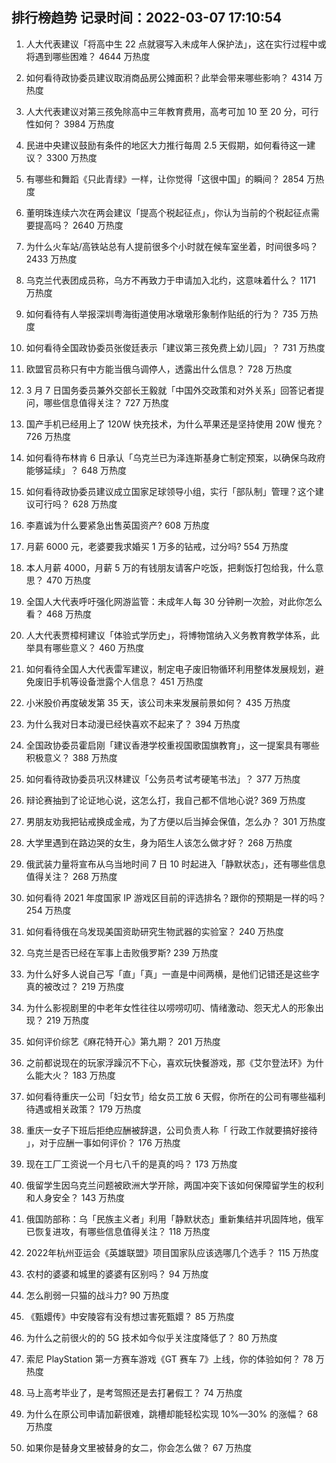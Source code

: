 
## 排行榜趋势 记录时间：2022-03-07 17:10:54
  
  1. 人大代表建议「将高中生 22 点就寝写入未成年人保护法」，这在实行过程中或将遇到哪些困难？ 4644 万热度
    
  2. 如何看待政协委员建议取消商品房公摊面积？此举会带来哪些影响？ 4314 万热度
    
  3. 人大代表建议对第三孩免除高中三年教育费用，高考可加 10 至 20 分，可行性如何？ 3984 万热度
    
  4. 民进中央建议鼓励有条件的地区大力推行每周 2.5 天假期，如何看待这一建议？ 3300 万热度
    
  5. 有哪些和舞蹈《只此青绿》一样，让你觉得「这很中国」的瞬间？ 2854 万热度
    
  6. 董明珠连续六次在两会建议「提高个税起征点」，你认为当前的个税起征点需要提高吗？ 2640 万热度
    
  7. 为什么火车站/高铁站总有人提前很多个小时就在候车室坐着，时间很多吗？ 2433 万热度
    
  8. 乌克兰代表团成员称，乌方不再致力于申请加入北约，这意味着什么？ 1171 万热度
    
  9. 如何看待有人举报深圳粤海街道使用冰墩墩形象制作贴纸的行为？ 735 万热度
    
  10. 如何看待全国政协委员张俊廷表示「建议第三孩免费上幼儿园」？ 731 万热度
    
  11. 欧盟官员称只有中方能当俄乌调停人，透露出什么信息？ 728 万热度
    
  12. 3 月 7 日国务委员兼外交部长王毅就「中国外交政策和对外关系」回答记者提问，哪些信息值得关注？ 727 万热度
    
  13. 国产手机已经用上了 120W 快充技术，为什么苹果还是坚持使用 20W 慢充？ 726 万热度
    
  14. 如何看待布林肯 6 日承认「乌克兰已为泽连斯基身亡制定预案，以确保乌政府能够延续」？ 648 万热度
    
  15. 如何看待政协委员建议成立国家足球领导小组，实行「部队制」管理？这个建议可行吗？ 628 万热度
    
  16. 李嘉诚为什么要紧急出售英国资产? 608 万热度
    
  17. 月薪 6000 元，老婆要我求婚买 1 万多的钻戒，过分吗? 554 万热度
    
  18. 本人月薪 4000，月薪 5 万的有钱朋友请客户吃饭，把剩饭打包给我，什么意思？ 470 万热度
    
  19. 全国人大代表呼吁强化网游监管：未成年人每 30 分钟刷一次脸，对此你怎么看？ 468 万热度
    
  20. 人大代表贾樟柯建议「体验式学历史」，将博物馆纳入义务教育教学体系，此举具有哪些意义？ 460 万热度
    
  21. 如何看待全国人大代表雷军建议，制定电子废旧物循环利用整体发展规划，避免废旧手机等设备泄露个人信息？ 451 万热度
    
  22. 小米股价再度破发第 35 天，该公司未来发展前景如何？ 435 万热度
    
  23. 为什么我对日本动漫已经快喜欢不起来了？ 394 万热度
    
  24. 全国政协委员霍启刚「建议香港学校重视国歌国旗教育」，这一提案具有哪些积极意义？ 388 万热度
    
  25. 如何看待政协委员巩汉林建议「公务员考试考硬笔书法」？ 377 万热度
    
  26. 辩论赛抽到了论证地心说，这怎么打，我自己都不信地心说? 369 万热度
    
  27. 男朋友劝我把钻戒换成金戒，为了方便以后当掉会保值，怎么办？ 301 万热度
    
  28. 大学里遇到在路边哭的女生，身为陌生人该怎么做才好？ 268 万热度
    
  29. 俄武装力量将宣布从乌当地时间 7 日 10 时起进入「静默状态」，还有哪些信息值得关注？ 268 万热度
    
  30. 如何看待 2021 年度国家 IP 游戏区目前的评选排名？跟你的预期是一样的吗？ 254 万热度
    
  31. 如何看待俄在乌发现美国资助研究生物武器的实验室？ 240 万热度
    
  32. 乌克兰是否已经在军事上击败俄罗斯? 239 万热度
    
  33. 为什么好多人说自己写「直」「真」一直是中间两横，是他们记错还是这些字真的被改过？ 219 万热度
    
  34. 为什么影视剧里的中老年女性往往以唠唠叨叨、情绪激动、怨天尤人的形象出现？ 219 万热度
    
  35. 如何评价综艺《麻花特开心》第九期？ 201 万热度
    
  36. 之前都说现在的玩家浮躁沉不下心，喜欢玩快餐游戏，那《艾尔登法环》为什么能大火？ 183 万热度
    
  37. 如何看待重庆一公司「妇女节」给女员工放 6 天假，你所在的公司有哪些福利待遇或相关政策？ 179 万热度
    
  38. 重庆一女子下班后拒绝应酬被辞退，公司负责人称「 行政工作就要搞好接待 」，对于应酬一事如何评价？ 176 万热度
    
  39. 现在工厂工资说一个月七八千的是真的吗？ 173 万热度
    
  40. 俄留学生因乌克兰问题被欧洲大学开除，两国冲突下该如何保障留学生的权利和人身安全？ 143 万热度
    
  41. 俄国防部称：乌「民族主义者」利用「静默状态」重新集结并巩固阵地，俄军已恢复进攻，有哪些信息值得关注？ 118 万热度
    
  42. 2022年杭州亚运会《英雄联盟》项目国家队应该选哪几个选手？ 115 万热度
    
  43. 农村的婆婆和城里的婆婆有区别吗？ 94 万热度
    
  44. 怎么削弱一只猫的战斗力? 90 万热度
    
  45. 《甄嬛传》中安陵容有没有想过害死甄嬛？ 85 万热度
    
  46. 为什么之前很火的的 5G 技术如今似乎关注度降低了？ 80 万热度
    
  47. 索尼 PlayStation 第一方赛车游戏《GT 赛车 7》上线，你的体验如何？ 78 万热度
    
  48. 马上高考毕业了，是考驾照还是去打暑假工？ 74 万热度
    
  49. 为什么在原公司申请加薪很难，跳槽却能轻松实现 10%—30% 的涨幅？ 68 万热度
    
  50. 如果你是替身文里被替身的女二，你会怎么做？ 67 万热度
    